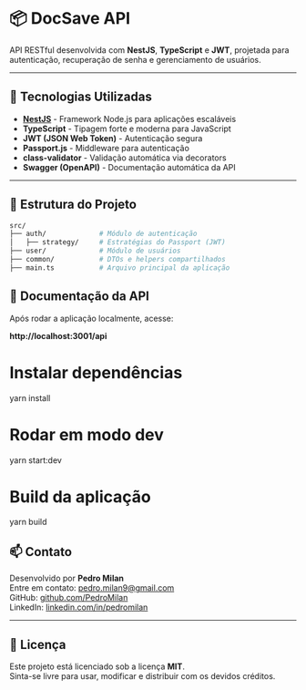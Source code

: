 # 📦 DocSave API

API RESTful desenvolvida com **NestJS**, **TypeScript** e **JWT**, projetada para autenticação, recuperação de senha e gerenciamento de usuários.

---

## 🚀 Tecnologias Utilizadas

- **[NestJS](https://nestjs.com/)** - Framework Node.js para aplicações escaláveis
- **TypeScript** - Tipagem forte e moderna para JavaScript
- **JWT (JSON Web Token)** - Autenticação segura
- **Passport.js** - Middleware para autenticação
- **class-validator** - Validação automática via decorators
- **Swagger (OpenAPI)** - Documentação automática da API

---

## 📂 Estrutura do Projeto

```bash
src/
├── auth/             # Módulo de autenticação
│   ├── strategy/     # Estratégias do Passport (JWT)
├── user/             # Módulo de usuários
├── common/           # DTOs e helpers compartilhados
├── main.ts           # Arquivo principal da aplicação
```

## 📄 Documentação da API

Após rodar a aplicação localmente, acesse:

**http://localhost:3001/api**

# Instalar dependências

yarn install

# Rodar em modo dev

yarn start:dev

# Build da aplicação

yarn build

## 📫 Contato

Desenvolvido por **Pedro Milan**  
Entre em contato: [pedro.milan9@gmail.com](mailto:pedro.milan9@gmail.com)  
GitHub: [github.com/PedroMilan](https://github.com/PedroMilan)  
LinkedIn: [linkedin.com/in/pedromilan](https://www.linkedin.com/in/pedro-henrique-milan-5a9551245/)

---

## 🧾 Licença

Este projeto está licenciado sob a licença **MIT**.  
Sinta-se livre para usar, modificar e distribuir com os devidos créditos.
